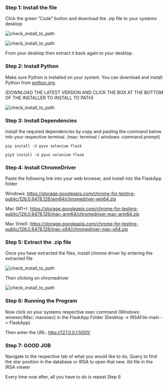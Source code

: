 ### Step 1: Install the file

Click the green "Code" button and download the .zip file to your systems desktop

![check_install_to_path](https://i.imgur.com/hXqWWJP.png)

![check_install_to_path](https://i.imgur.com/HihRwsu.png)

From your desktop then extract it back again to your desktop.

### Step 2: Install Python

Make sure Python is installed on your system. You can download and install Python from [python.org](https://www.python.org/downloads/). 

 (DOWNLOAD THE LATEST VERSION AND CLICK THE BOX AT THE BOTTOM OF THE INSTALLER TO INSTALL TO PATH)

![check_install_to_path](https://i.imgur.com/Cw5ziwU.png)

### Step 3: Install Dependencies

Install the required dependencies by copy and pasting the command below into your respective terminal. (mac: terminal / windows: command prompt)

   ```Windows
   pip install -U pyvo selenium flask
   ```

   ```Mac
   pip3 install -U pyvo selenium flask
   ```

### Step 4: Install ChromeDriver 

Paste the following link into your web browser, and install into the FlaskApp folder

Windows:
   https://storage.googleapis.com/chrome-for-testing-public/126.0.6478.126/win64/chromedriver-win64.zip

Mac (M1+):
   https://storage.googleapis.com/chrome-for-testing-public/126.0.6478.126/mac-arm64/chromedriver-mac-arm64.zip

Mac (Intel):
   https://storage.googleapis.com/chrome-for-testing-public/126.0.6478.126/mac-x64/chromedriver-mac-x64.zip

### Step 5: Extract the .zip file

Once you have extracted the files, install chrome driver by entering the extracted file 

![check_install_to_path](https://i.imgur.com/oqqRTyc.png)

Then clicking on chromedriver

![check_install_to_path](https://i.imgur.com/IvxsKna.png)

### Step 6: Running the Program

Now click on your systems respective exec command (Windows: winexec/Mac: macexec) in the FlaskApp Folder (Desktop -> IRSAFile-main -> FlaskApp) 

Then enter the URL: http://127.0.0.1:5001/

### Step 7: GOOD JOB

Navigate to the respective tab of what you would like to do, Query to find the star position in the database or IRSA to open that new .tbl file in the IRSA viewer

Every time now after, all you have to do is repeat Step 6
